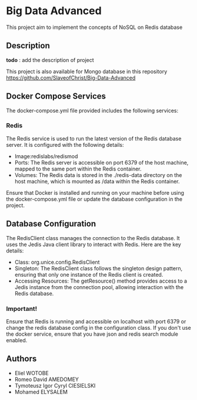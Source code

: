 # Big Data Advanced

This project aim to implement the concepts of NoSQL on Redis database

## Description
**todo** : add the description of project

This project is also available for Mongo database in this repository
https://github.com/SlaveofChrist/Big-Data-Advanced

## Docker Compose Services

The docker-compose.yml file provided includes the following services:

### Redis
The Redis service is used to run the latest version of the Redis database server. It is configured with the following details:

- Image:redislabs/redismod
- Ports: The Redis server is accessible on port 6379 of the host machine, mapped to the same port within the Redis container.
- Volumes: The Redis data is stored in the ./redis-data directory on the host machine, which is mounted as /data within the Redis container.

Ensure that Docker is installed and running on your machine before using the docker-compose.yml file or update the database
configuration in the project.

## Database Configuration

The RedisClient class manages the connection to the Redis database. It uses the Jedis Java client library to interact with Redis. Here are the key details:

- Class: org.unice.config.RedisClient
- Singleton: The RedisClient class follows the singleton design pattern, ensuring that only one instance of the Redis client is created.
- Accessing Resources: The getResource() method provides access to a Jedis instance from the connection pool, allowing interaction with the Redis database.

### Important!

Ensure that Redis is running and accessible on localhost with port 6379 or change the redis database config in the configuration class.
If you don't use the docker service, ensure that you have json and redis search module enabled.

## Authors

* Eliel WOTOBE
* Romeo David AMEDOMEY
* Tymoteusz Igor Cyryl CIESIELSKI
* Mohamed ELYSALEM
